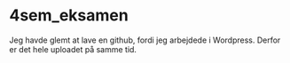 # 4sem_eksamen

Jeg havde glemt at lave en github, fordi jeg arbejdede i Wordpress. Derfor er det hele uploadet på samme tid.
